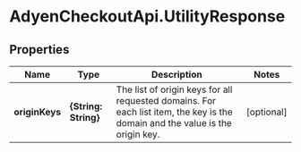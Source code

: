 # AdyenCheckoutApi.UtilityResponse

## Properties

Name | Type | Description | Notes
------------ | ------------- | ------------- | -------------
**originKeys** | **{String: String}** | The list of origin keys for all requested domains. For each list item, the key is the domain and the value is the origin key. | [optional] 


